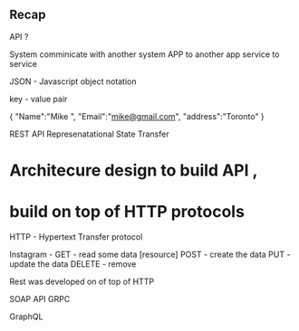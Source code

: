 ## Recap 

API ?  


System comminicate with another system 
APP to another app 
service to service 


JSON  -  Javascript object notation 

key - value pair 


{
"Name":"Mike ",
"Email":"mike@gmail.com",
"address":"Toronto"
}


REST API
Represenatational State Transfer 

# Architecure design to build API , 
# build on top of HTTP protocols 


HTTP - Hypertext Transfer protocol 

Instagram - 
GET   -  read some data [resource]
POST  -  create the data 
PUT   - update the data
DELETE - remove 



Rest was developed on of top of HTTP 











SOAP API 
GRPC

GraphQL 